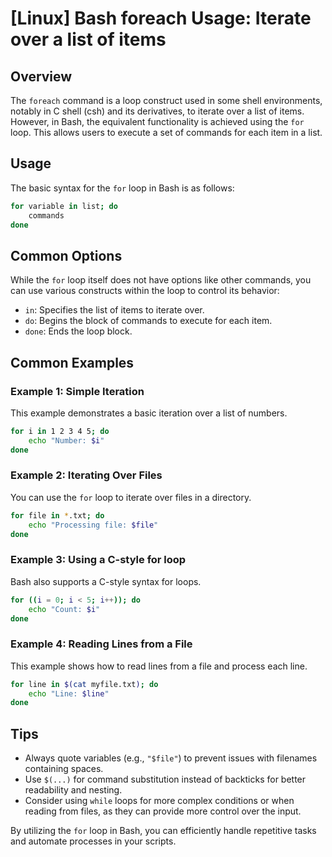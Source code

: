 # [Linux] Bash foreach Usage: Iterate over a list of items

## Overview
The `foreach` command is a loop construct used in some shell environments, notably in C shell (csh) and its derivatives, to iterate over a list of items. However, in Bash, the equivalent functionality is achieved using the `for` loop. This allows users to execute a set of commands for each item in a list.

## Usage
The basic syntax for the `for` loop in Bash is as follows:

```bash
for variable in list; do
    commands
done
```

## Common Options
While the `for` loop itself does not have options like other commands, you can use various constructs within the loop to control its behavior:

- `in`: Specifies the list of items to iterate over.
- `do`: Begins the block of commands to execute for each item.
- `done`: Ends the loop block.

## Common Examples

### Example 1: Simple Iteration
This example demonstrates a basic iteration over a list of numbers.

```bash
for i in 1 2 3 4 5; do
    echo "Number: $i"
done
```

### Example 2: Iterating Over Files
You can use the `for` loop to iterate over files in a directory.

```bash
for file in *.txt; do
    echo "Processing file: $file"
done
```

### Example 3: Using a C-style for loop
Bash also supports a C-style syntax for loops.

```bash
for ((i = 0; i < 5; i++)); do
    echo "Count: $i"
done
```

### Example 4: Reading Lines from a File
This example shows how to read lines from a file and process each line.

```bash
for line in $(cat myfile.txt); do
    echo "Line: $line"
done
```

## Tips
- Always quote variables (e.g., `"$file"`) to prevent issues with filenames containing spaces.
- Use `$(...)` for command substitution instead of backticks for better readability and nesting.
- Consider using `while` loops for more complex conditions or when reading from files, as they can provide more control over the input.

By utilizing the `for` loop in Bash, you can efficiently handle repetitive tasks and automate processes in your scripts.